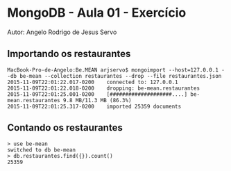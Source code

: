 # MongoDB - Aula 01 - Exercício

Autor: Angelo Rodrigo de Jesus Servo

## Importando os restaurantes

```
MacBook-Pro-de-Angelo:Be.MEAN arjservo$ mongoimport --host=127.0.0.1 --db be-mean --collection restaurantes --drop --file restaurantes.json
2015-11-09T22:01:22.017-0200	connected to: 127.0.0.1
2015-11-09T22:01:22.018-0200	dropping: be-mean.restaurantes
2015-11-09T22:01:25.001-0200	[####################....] be-mean.restaurantes	9.8 MB/11.3 MB (86.3%)
2015-11-09T22:01:25.317-0200	imported 25359 documents
```

## Contando os restaurantes

```
> use be-mean
switched to db be-mean
> db.restaurantes.find({}).count()
25359
```
